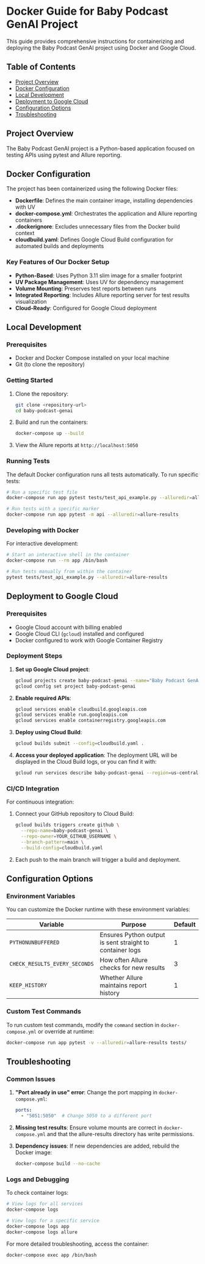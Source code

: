 # Docker Guide for Baby Podcast GenAI Project

This guide provides comprehensive instructions for containerizing and deploying the Baby Podcast GenAI project using Docker and Google Cloud.

## Table of Contents
- [Project Overview](#project-overview)
- [Docker Configuration](#docker-configuration)
- [Local Development](#local-development)
- [Deployment to Google Cloud](#deployment-to-google-cloud)
- [Configuration Options](#configuration-options)
- [Troubleshooting](#troubleshooting)

## Project Overview

The Baby Podcast GenAI project is a Python-based application focused on testing APIs using pytest and Allure reporting. 

## Docker Configuration

The project has been containerized using the following Docker files:

- **Dockerfile**: Defines the main container image, installing dependencies with UV
- **docker-compose.yml**: Orchestrates the application and Allure reporting containers
- **.dockerignore**: Excludes unnecessary files from the Docker build context
- **cloudbuild.yaml**: Defines Google Cloud Build configuration for automated builds and deployments

### Key Features of Our Docker Setup

- **Python-Based**: Uses Python 3.11 slim image for a smaller footprint
- **UV Package Management**: Uses UV for dependency management
- **Volume Mounting**: Preserves test reports between runs
- **Integrated Reporting**: Includes Allure reporting server for test results visualization
- **Cloud-Ready**: Configured for Google Cloud deployment

## Local Development

### Prerequisites

- Docker and Docker Compose installed on your local machine
- Git (to clone the repository)

### Getting Started

1. Clone the repository:
   ```bash
   git clone <repository-url>
   cd baby-podcast-genai
   ```

2. Build and run the containers:
   ```bash
   docker-compose up --build
   ```

3. View the Allure reports at `http://localhost:5050`

### Running Tests

The default Docker configuration runs all tests automatically. To run specific tests:

```bash
# Run a specific test file
docker-compose run app pytest tests/test_api_example.py --alluredir=allure-results

# Run tests with a specific marker
docker-compose run app pytest -m api --alluredir=allure-results
```

### Developing with Docker

For interactive development:

```bash
# Start an interactive shell in the container
docker-compose run --rm app /bin/bash

# Run tests manually from within the container
pytest tests/test_api_example.py --alluredir=allure-results
```

## Deployment to Google Cloud

### Prerequisites

- Google Cloud account with billing enabled
- Google Cloud CLI (`gcloud`) installed and configured
- Docker configured to work with Google Container Registry

### Deployment Steps

1. **Set up Google Cloud project**:
   ```bash
   gcloud projects create baby-podcast-genai --name="Baby Podcast GenAI"
   gcloud config set project baby-podcast-genai
   ```

2. **Enable required APIs**:
   ```bash
   gcloud services enable cloudbuild.googleapis.com
   gcloud services enable run.googleapis.com
   gcloud services enable containerregistry.googleapis.com
   ```

3. **Deploy using Cloud Build**:
   ```bash
   gcloud builds submit --config=cloudbuild.yaml .
   ```

4. **Access your deployed application**:
   The deployment URL will be displayed in the Cloud Build logs, or you can find it with:
   ```bash
   gcloud run services describe baby-podcast-genai --region=us-central1 --format='value(status.url)'
   ```

### CI/CD Integration

For continuous integration:

1. Connect your GitHub repository to Cloud Build:
   ```bash
   gcloud builds triggers create github \
     --repo-name=baby-podcast-genai \
     --repo-owner=YOUR_GITHUB_USERNAME \
     --branch-pattern=main \
     --build-config=cloudbuild.yaml
   ```

2. Each push to the main branch will trigger a build and deployment.

## Configuration Options

### Environment Variables

You can customize the Docker runtime with these environment variables:

| Variable | Purpose | Default |
|----------|---------|---------|
| `PYTHONUNBUFFERED` | Ensures Python output is sent straight to container logs | 1 |
| `CHECK_RESULTS_EVERY_SECONDS` | How often Allure checks for new results | 3 |
| `KEEP_HISTORY` | Whether Allure maintains report history | 1 |

### Custom Test Commands

To run custom test commands, modify the `command` section in `docker-compose.yml` or override at runtime:

```bash
docker-compose run app pytest -v --alluredir=allure-results tests/
```

## Troubleshooting

### Common Issues

1. **"Port already in use" error**:
   Change the port mapping in `docker-compose.yml`:
   ```yaml
   ports:
     - "5051:5050"  # Change 5050 to a different port
   ```

2. **Missing test results**:
   Ensure volume mounts are correct in `docker-compose.yml` and that the allure-results directory has write permissions.

3. **Dependency issues**:
   If new dependencies are added, rebuild the Docker image:
   ```bash
   docker-compose build --no-cache
   ```

### Logs and Debugging

To check container logs:
```bash
# View logs for all services
docker-compose logs

# View logs for a specific service
docker-compose logs app
docker-compose logs allure
```

For more detailed troubleshooting, access the container:
```bash
docker-compose exec app /bin/bash
``` 